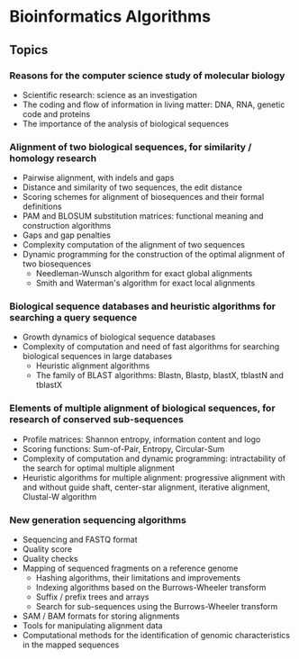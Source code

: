 # Bioinformatics Algorithms

## Topics

### Reasons for the computer science study of molecular biology
- Scientific research: science as an investigation
- The coding and flow of information in living matter: DNA, RNA, genetic code and proteins
- The importance of the analysis of biological sequences

### Alignment of two biological sequences, for similarity / homology research
- Pairwise alignment, with indels and gaps
- Distance and similarity of two sequences, the edit distance
- Scoring schemes for alignment of biosequences and their formal definitions
- PAM and BLOSUM substitution matrices: functional meaning and construction algorithms
- Gaps and gap penalties
- Complexity computation of the alignment of two sequences
- Dynamic programming for the construction of the optimal alignment of two biosequences
  - Needleman-Wunsch algorithm for exact global alignments
  - Smith and Waterman's algorithm for exact local alignments
 
### Biological sequence databases and heuristic algorithms for searching a query sequence
- Growth dynamics of biological sequence databases
- Complexity of computation and need of fast algorithms for searching biological sequences in large databases
  - Heuristic alignment algorithms
  - The family of BLAST algorithms: Blastn, Blastp, blastX, tblastN and tblastX

### Elements of multiple alignment of biological sequences, for research of conserved sub-sequences
- Profile matrices: Shannon entropy, information content and logo
- Scoring functions: Sum-of-Pair, Entropy, Circular-Sum
- Complexity of computation and dynamic programming: intractability of the search for optimal multiple alignment
- Heuristic algorithms for multiple alignment: progressive alignment with and without guide shaft, center-star alignment, iterative alignment, Clustal-W algorithm

### New generation sequencing algorithms
- Sequencing and FASTQ format
- Quality score
- Quality checks
- Mapping of sequenced fragments on a reference genome
  - Hashing algorithms, their limitations and improvements
  - Indexing algorithms based on the Burrows-Wheeler transform
  - Suffix / prefix trees and arrays
  - Search for sub-sequences using the Burrows-Wheeler transform
- SAM / BAM formats for storing alignments
- Tools for manipulating alignment data
- Computational methods for the identification of genomic characteristics in the mapped sequences
